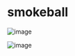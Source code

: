 # smokeball

![image](https://user-images.githubusercontent.com/5481198/155030012-7e3277ae-2135-4603-ba3b-515fa222eec8.png)

![image](https://user-images.githubusercontent.com/5481198/154938912-bf98e9f6-8e9b-440f-a2a2-faed6878d95c.png)
